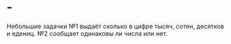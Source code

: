 # -
Небольшие задачки
№1 выдаёт сколько в цифре тысяч, сотен, десятков и едениц.
№2 сообщает одинаковы ли числа или нет.

